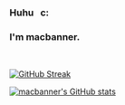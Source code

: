 ### Huhu &nbsp; c: 
### I'm macbanner.

<br>

[![GitHub Streak](https://streak-stats.demolab.com?user=macbanner&theme=java-dark)](https://git.io/streak-stats)


[![macbanner's GitHub stats](https://github-readme-stats.vercel.app/api?username=macbanner)](https://github.com/macbanner/github-readme-stats)
<!--
**macbanner/macbanner** is a ✨ _special_ ✨ repository because its `README.md` (this file) appears on your GitHub profile.

Here are some ideas to get you started:

- 🔭 I’m currently working on ...
- 🌱 I’m currently learning ...
- 👯 I’m looking to collaborate on ...
- 🤔 I’m looking for help with ...
- 💬 Ask me about ...
- 📫 How to reach me: ...
- 😄 Pronouns: ...
- ⚡ Fun fact: ...
-->
